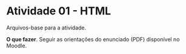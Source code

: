 # Atividade 01 - HTML

Arquivos-base para a atividade. 

__O que fazer__. Seguir as orientações do enunciado (PDF) disponível no Moodle.
